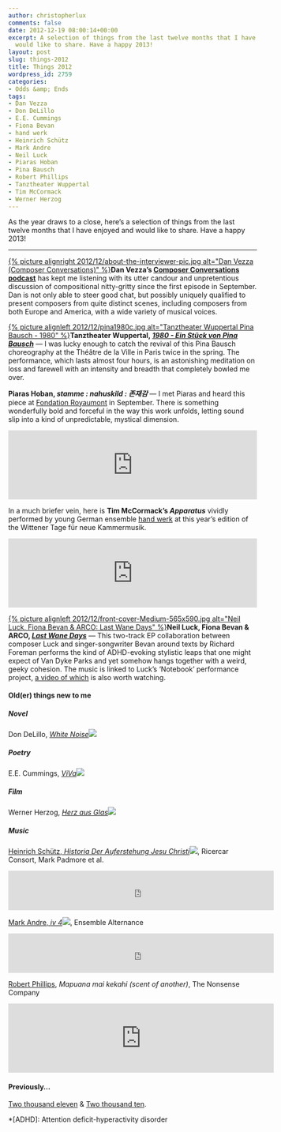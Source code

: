 ```yaml
---
author: christopherlux
comments: false
date: 2012-12-19 08:00:14+00:00
excerpt: A selection of things from the last twelve months that I have enjoyed and
  would like to share. Have a happy 2013!
layout: post
slug: things-2012
title: Things 2012
wordpress_id: 2759
categories:
- Odds &amp; Ends
tags:
- Dan Vezza
- Don DeLillo
- E.E. Cummings
- Fiona Bevan
- hand werk
- Heinrich Schütz
- Mark Andre
- Neil Luck
- Piaras Hoban
- Pina Bausch
- Robert Phillips
- Tanztheater Wuppertal
- Tim McCormack
- Werner Herzog
---
```


As the year draws to a close, here’s a selection of things from the last twelve months that I have enjoyed and would like to share. Have a happy 2013!

* * *

[{% picture alignright 2012/12/about-the-interviewer-pic.jpg alt="Dan Vezza (Composer Conversations)" %}](http://composer-conversations.netlify.com/)**Dan Vezza’s [Composer Conversations podcast](http://composer-conversations.netlify.com/)** has kept me listening with its utter candour and unpretentious discussion of compositional nitty-gritty since the first episode in September. Dan is not only able to steer good chat, but possibly uniquely qualified to present composers from quite distinct scenes, including composers from both Europe and America, with a wide variety of musical voices.

[{% picture alignleft 2012/12/pina1980c.jpg alt="Tanztheater Wuppertal Pina Bausch - 1980" %}](http://www.pina-bausch.de/stuecke/1980.php)**Tanztheater Wuppertal, [_1980 - Ein Stück von Pina Bausch_](http://www.pina-bausch.de/stuecke/1980.php)** — I was lucky enough to catch the revival of this Pina Bausch choreography at the Théâtre de la Ville in Paris twice in the spring. The performance, which lasts almost four hours, is an astonishing meditation on loss and farewell with an intensity and breadth that completely bowled me over.

**Piaras Hoban, _stamme : nahuskild : 존재감_** — I met Piaras and heard this piece at [Fondation Royaumont](http://www.royaumont.com/) in September. There is something wonderfully bold and forceful in the way this work unfolds, letting sound slip into a kind of unpredictable, mystical dimension.

<p><iframe width="100%" height="140" scrolling="no" frameborder="no" src="https://w.soundcloud.com/player/?url=http%3A%2F%2Fapi.soundcloud.com%2Ftracks%2F65409575&amp;color=77101c&amp;auto_play=false&amp;show_artwork=false"></iframe></p>

In a much briefer vein, here is **Tim McCormack’s _Apparatus_** vividly performed by young German ensemble [hand werk](http://ensemble-handwerk.eu/) at this year’s edition of the Wittener Tage für neue Kammermusik.

<p><iframe width="100%" height="140" scrolling="no" frameborder="no" src="https://w.soundcloud.com/player/?url=http%3A%2F%2Fapi.soundcloud.com%2Ftracks%2F51775785&amp;color=77101c&amp;auto_play=false&amp;show_artwork=false"></iframe></p>

[{% picture alignleft 2012/12/front-cover-Medium-565x590.jpg alt="Neil Luck, Fiona Bevan & ARCO: Last Wane Days" %}](http://www.squib-box.com/netlabel/squib-mongrel/last-wane-days/)**Neil Luck, Fiona Bevan & ARCO, _[Last Wane Days](http://www.squib-box.com/netlabel/squib-mongrel/last-wane-days/)_** — This two-track EP collaboration between composer Luck and singer-songwriter Bevan around texts by Richard Foreman performs the kind of ADHD-evoking stylistic leaps that one might expect of Van Dyke Parks and yet somehow hangs together with a weird, geeky cohesion. The music is linked to Luck’s ‘Notebook’ performance project, [a video of which](http://vimeo.com/38947991) is also worth watching.

#### Old(er) things new to me

##### Novel

Don DeLillo, _[White Noise](http://www.amazon.co.uk/gp/product/0330524844/ref=as_li_ss_tl?ie=UTF8&camp=1634&creative=19450&creativeASIN=0330524844&linkCode=as2&tag=chrisswith-21)_![](http://www.assoc-amazon.co.uk/e/ir?t=chrisswith-21&l=as2&o=2&a=0330524844)

##### Poetry

E.E. Cummings, _[ViVa](http://www.amazon.co.uk/gp/product/087140169X/ref=as_li_ss_tl?ie=UTF8&camp=1634&creative=19450&creativeASIN=087140169X&linkCode=as2&tag=chrisswith-21)![](http://www.assoc-amazon.co.uk/e/ir?t=chrisswith-21&l=as2&o=2&a=087140169X)_

##### Film
Werner Herzog, _[Herz aus Glas](http://www.amazon.co.uk/gp/product/B000A1LFAI/ref=as_li_ss_tl?ie=UTF8&camp=1634&creative=19450&creativeASIN=B000A1LFAI&linkCode=as2&tag=chrisswith-21)![](http://www.assoc-amazon.co.uk/e/ir?t=chrisswith-21&l=as2&o=2&a=B000A1LFAI)_

##### Music

[Heinrich Schütz, _Historia Der Auferstehung Jesu Christi_](http://www.amazon.co.uk/gp/product/B001OBVACG/ref=as_li_ss_tl?ie=UTF8&camp=1634&creative=19450&creativeASIN=B001OBVACG&linkCode=as2&tag=chrisswith-21)![](http://www.assoc-amazon.co.uk/e/ir?t=chrisswith-21&l=as2&o=2&a=B001OBVACG), Ricercar Consort, Mark Padmore et al.

<p><iframe src="https://embed.spotify.com/?uri=spotify:user:christopherlux:playlist:3Nstgps4nvOdlTJR8pCWuB" width="538" height="80" frameborder="0" allowtransparency="true"></iframe></p>

[Mark Andre, _iv 4_](http://www.amazon.co.uk/gp/product/B003VIZ84Q/ref=as_li_ss_tl?ie=UTF8&camp=1634&creative=19450&creativeASIN=B003VIZ84Q&linkCode=as2&tag=chrisswith-21)![](http://www.assoc-amazon.co.uk/e/ir?t=chrisswith-21&l=as2&o=2&a=B003VIZ84Q), Ensemble Alternance

<p><iframe src="https://embed.spotify.com/?uri=spotify:album:3b9Wtywe6zSSTQMVUX8PYl" width="538" height="80" frameborder="0" allowtransparency="true"></iframe></p>

[Robert Phillips](http://robertphillipsmusic.com/), _Mapuana mai kekahi (scent of another)_, The Nonsense Company

<p><iframe width="538" height="140" scrolling="no" frameborder="no" src="https://w.soundcloud.com/player/?url=http%3A%2F%2Fapi.soundcloud.com%2Ftracks%2F21625316&amp;color=77101c&amp;auto_play=false&amp;show_artwork=false"></iframe></p>

#### Previously…

[Two thousand eleven](/2011/12/happy-new-year-2/) & [Two thousand ten](/2010/12/2010-a-miscellany/).

*[ADHD]: Attention deficit-hyperactivity disorder

